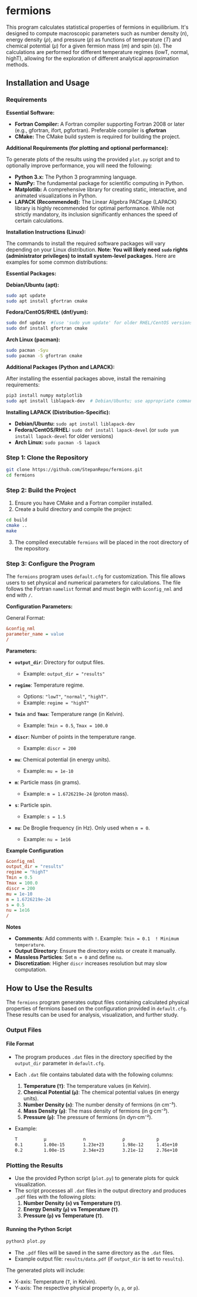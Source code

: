 


# fermions

This program calculates statistical properties of fermions in equilibrium.  It's designed to compute macroscopic parameters such as number density (*n*), energy density (*ρ*), and pressure (*p*) as functions of temperature (*T*) and chemical potential (*μ*) for a given fermion mass (*m*) and spin (*s*).  The calculations are performed for different temperature regimes (lowT, normal, highT), allowing for the exploration of different analytical approximation methods.

## Installation and Usage

### Requirements

**Essential Software:**
-   **Fortran Compiler:**  A Fortran compiler supporting Fortran 2008 or later (e.g., gfortran, ifort, pgfortran). Preferable compiler is **gfortran**
-   **CMake:**  The CMake build system is required for building the project.


**Additional Requirements (for plotting and optional performance):**

To generate plots of the results using the provided  `plot.py`  script and to optionally improve performance, you will need the following:

-   **Python 3.x:**  The Python 3 programming language.
-   **NumPy:**  The fundamental package for scientific computing in Python.
-   **Matplotlib:**  A comprehensive library for creating static, interactive, and animated visualizations in Python.
-   **LAPACK (Recommended):**  The Linear Algebra PACKage (LAPACK) library is highly recommended for optimal performance. While not strictly mandatory, its inclusion significantly enhances the speed of certain calculations.

**Installation Instructions (Linux):**

The commands to install the required software packages will vary depending on your Linux distribution.  **Note: You will likely need  `sudo`  rights (administrator privileges) to install system-level packages.**  Here are examples for some common distributions:

**Essential Packages:**

**Debian/Ubuntu (apt):**

```bash
sudo apt update
sudo apt install gfortran cmake
```

**Fedora/CentOS/RHEL (dnf/yum):**

```bash
sudo dnf update  #(use 'sudo yum update' for older RHEL/CentOS versions)
sudo dnf install gfortran cmake
```

**Arch Linux (pacman):**

```bash
sudo pacman -Syu
sudo pacman -S gfortran cmake
```

**Additional Packages (Python and LAPACK):**

After installing the essential packages above, install the remaining requirements:

```bash
pip3 install numpy matplotlib
sudo apt install liblapack-dev  # Debian/Ubuntu; use appropriate command for your distribution (see below)

```

**Installing LAPACK (Distribution-Specific):**

-   **Debian/Ubuntu:**  `sudo apt install liblapack-dev`
-   **Fedora/CentOS/RHEL:**  `sudo dnf install lapack-devel`  (or  `sudo yum install lapack-devel`  for older versions)
-   **Arch Linux:**  `sudo pacman -S lapack`


### Step 1: Clone the Repository

```bash
git clone https://github.com/StepanRepo/fermions.git
cd fermions
```

### Step 2: Build the Project

1.  Ensure you have CMake and a Fortran compiler installed.
2.  Create a build directory and compile the project:
    
```bash
cd build
cmake ..
make
```
    
3.  The compiled executable  `fermions`  will be placed in the root directory of the repository.

### Step 3: Configure the Program

The `fermions` program uses `default.cfg` for customization. This file allows users to set physical and numerical parameters for calculations. The file follows the Fortran `namelist` format and must begin with `&config_nml` and end with `/`.

**Configuration Parameters:**

General Format:
```cfg
&config_nml
parameter_name = value
/
```

**Parameters:**

- **`output_dir`**: Directory for output files.  
  - Example: `output_dir = "results"`

- **`regime`**: Temperature regime.  
  - Options: `"lowT"`, `"normal"`, `"highT"`.  
  - Example: `regime = "highT"`

- **`Tmin`** and **`Tmax`**: Temperature range (in Kelvin).  
  - Example: `Tmin = 0.5`, `Tmax = 100.0`

- **`discr`**: Number of points in the temperature range.  
  - Example: `discr = 200`

- **`mu`**: Chemical potential (in energy units).  
  - Example: `mu = 1e-10`

- **`m`**: Particle mass (in grams).  
  - Example: `m = 1.6726219e-24` (proton mass).

- **`s`**: Particle spin.  
  - Example: `s = 1.5`

- **`nu`**: De Broglie frequency (in Hz). Only used when `m = 0`.  
  - Example: `nu = 1e16`

**Example Configuration**

```cfg
&config_nml
output_dir = "results"
regime = "highT"
Tmin = 0.5
Tmax = 100.0
discr = 200
mu = 1e-10
m = 1.6726219e-24
s = 0.5
nu = 1e16
/
```

**Notes**

- **Comments**: Add comments with `!`. Example: `Tmin = 0.1  ! Minimum temperature`.  
- **Output Directory**: Ensure the directory exists or create it manually.  
- **Massless Particles**: Set `m = 0` and define `nu`.  
- **Discretization**: Higher `discr` increases resolution but may slow computation.  


## How to Use the Results

The  `fermions`  program generates output files containing calculated physical properties of fermions based on the configuration provided in  `default.cfg`. These results can be used for analysis, visualization, and further study.

### Output Files

#### File Format

-   The program produces  `.dat`  files in the directory specified by the  `output_dir`  parameter in  `default.cfg`.
-   Each  `.dat`  file contains tabulated data with the following columns:
    1.  **Temperature (`T`)**: The temperature values (in Kelvin).
    2.  **Chemical Potential (`μ`)**: The chemical potential values (in energy units).
    3.  **Number Density (`n`)**: The number density of fermions (in cm⁻³).
    4.  **Mass Density (`ρ`)**: The mass density of fermions (in g·cm⁻³).
    5.  **Pressure (`p`)**: The pressure of fermions (in dyn·cm⁻²).


-   Example:
    
    ```txt
    T          μ              n              ρ            p
    0.1        1.00e-15       1.23e+23       1.98e-12     1.45e+10
    0.2        1.00e-15       2.34e+23       3.21e-12     2.76e+10
    ```
    

### Plotting the Results

-   Use the provided Python script (`plot.py`) to generate plots for quick visualization.
-   The script processes all  `.dat`  files in the output directory and produces  `.pdf`  files with the following plots:
    1.  **Number Density (`n`) vs Temperature (`T`)**.
    2.  **Energy Density (`ρ`) vs Temperature (`T`)**.
    3.  **Pressure (`p`) vs Temperature (`T`)**.

#### Running the Python Script

```bash
python3 plot.py
```

-   The  `.pdf`  files will be saved in the same directory as the  `.dat`  files.
-   Example output file:  `results/data.pdf`  (if  `output_dir`  is set to  `results`).

The generated plots will include:

-   X-axis: Temperature (`T`, in Kelvin).
-   Y-axis: The respective physical property (`n`,  `ρ`, or  `p`).
